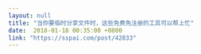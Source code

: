 ```yaml
---
layout: null
title: "当你要临时分享文件时，这些免费免注册的工具可以帮上忙"
date:  2018-01-18 00:35:00 +0800
link: "https://sspai.com/post/42833"
---
```

